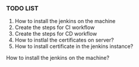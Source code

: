 

### TODO LIST

1. How to install the jenkins on the machine
2. Create the steps for CI workflow 
3. Create the steps for CD workflow
4. How to instlal the certificates on server?
5. How to install certificate in the jenkins instance?


How to install the jenkins on the machine?


